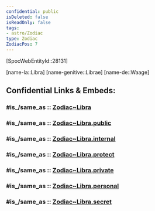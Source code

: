 ```yaml
---
confidential: public
isDeleted: false
isReadOnly: false
tags:
- astro/Zodiac
type: Zodiac
ZodiacPos: 7
---
```


[SpocWebEntityId::28131]



[name-la::Libra]
[name-genitive::Librae]
[name-de::Waage]


## Confidential Links & Embeds: 

### #is_/same_as :: [Zodiac~Libra](/_Standards/Astronomy/Star~Constellation/Zodiac~Libra.md) 

### #is_/same_as :: [Zodiac~Libra.public](/_public/Astronomy/Star~Constellation/Zodiac~Libra.public.md) 

### #is_/same_as :: [Zodiac~Libra.internal](/_internal/Astronomy/Star~Constellation/Zodiac~Libra.internal.md) 

### #is_/same_as :: [Zodiac~Libra.protect](/_protect/Astronomy/Star~Constellation/Zodiac~Libra.protect.md) 

### #is_/same_as :: [Zodiac~Libra.private](/_private/Astronomy/Star~Constellation/Zodiac~Libra.private.md) 

### #is_/same_as :: [Zodiac~Libra.personal](/_personal/Astronomy/Star~Constellation/Zodiac~Libra.personal.md) 

### #is_/same_as :: [Zodiac~Libra.secret](/_secret/Astronomy/Star~Constellation/Zodiac~Libra.secret.md)

